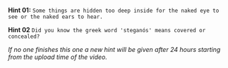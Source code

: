 **Hint 01:** `Some things are hidden too deep inside for the naked eye to see or the naked ears to hear.`

**Hint 02** `Did you know the greek word 'steganós' means covered or concealed?`






*If no one finishes this one a new hint will be given after 24 hours starting from the upload time of the video.*
